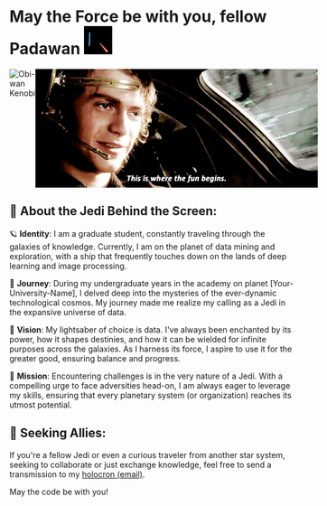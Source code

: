 # May the Force be with you, fellow Padawan <img src="https://github.com/Lokesh-Balamurugan/Lokesh-Balamurugan/blob/main/39.gif" width="50px">

<div style="display: flex; justify-content: space-between;">
  <img src="https://github.com/Lokesh-Balamurugan/Lokesh-Balamurugan/blob/main/TITANS%20%22Doom%20Patrol%22%20Images%20Feature%20Our%20First%20Proper%20Look%20At%20DC%20Universe's%20Second%20Superhero%20Team.gif" alt="Obi-wan Kenobi" width="420px">
  <img src="https://github.com/Lokesh-Balamurugan/Lokesh-Balamurugan/blob/main/Let%20your%20imagination%20run%20wild.gif" alt="Anakin" width="500px">
</div>

## 🌌 About the Jedi Behind the Screen:

🪐 **Identity**: I am a graduate student, constantly traveling through the galaxies of knowledge. Currently, I am on the planet of data mining and exploration, with a ship that frequently touches down on the lands of deep learning and image processing.

🚀 **Journey**: During my undergraduate years in the academy on planet [Your-University-Name], I delved deep into the mysteries of the ever-dynamic technological cosmos. My journey made me realize my calling as a Jedi in the expansive universe of data.

🔭 **Vision**: My lightsaber of choice is data. I've always been enchanted by its power, how it shapes destinies, and how it can be wielded for infinite purposes across the galaxies. As I harness its force, I aspire to use it for the greater good, ensuring balance and progress.

🌠 **Mission**: Encountering challenges is in the very nature of a Jedi. With a compelling urge to face adversities head-on, I am always eager to leverage my skills, ensuring that every planetary system (or organization) reaches its utmost potential.

## 💼 Seeking Allies:

If you're a fellow Jedi or even a curious traveler from another star system, seeking to collaborate or just exchange knowledge, feel free to send a transmission to my [holocron (email)](mailto:lokeshrox2000@gmail.com).

May the code be with you!
